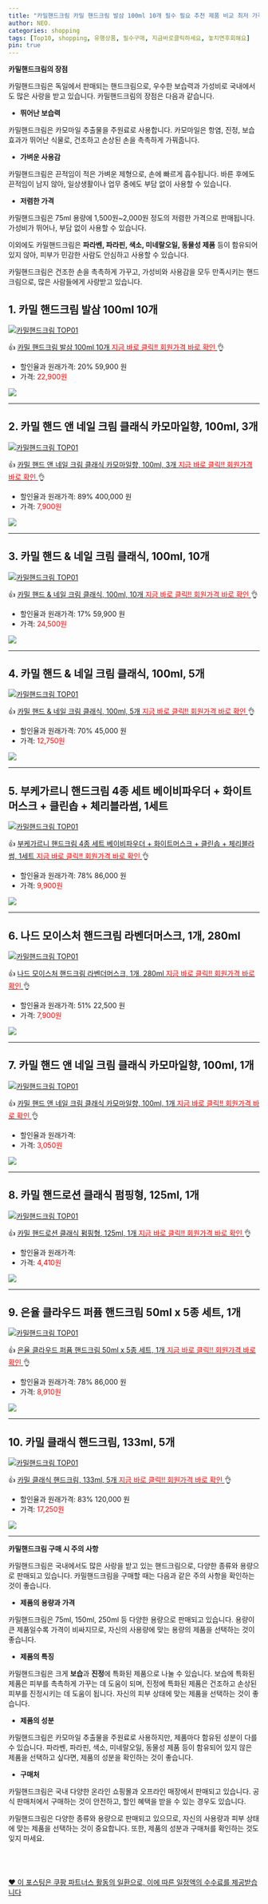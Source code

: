 ```yaml
---
title: "카밀핸드크림 카밀 핸드크림 발삼 100ml 10개 필수 필요 추천 제품 비교 최저 가격 비교 장점 구매 후기 구매평"
author: NEO.
categories: shopping
tags: [Top10, shopping, 유행상품, 필수구매, 지금바로클릭하세요, 놓치면후회해요]
pin: true
---
```

**카밀핸드크림의 장점**

카밀핸드크림은 독일에서 판매되는 핸드크림으로, 우수한 보습력과 가성비로 국내에서도 많은 사랑을 받고 있습니다. 카밀핸드크림의 장점은 다음과 같습니다.

* **뛰어난 보습력**

카밀핸드크림은 카모마일 추출물을 주원료로 사용합니다. 카모마일은 항염, 진정, 보습 효과가 뛰어난 식물로, 건조하고 손상된 손을 촉촉하게 가꿔줍니다.

* **가벼운 사용감**

카밀핸드크림은 끈적임이 적은 가벼운 제형으로, 손에 빠르게 흡수됩니다. 바른 후에도 끈적임이 남지 않아, 일상생활이나 업무 중에도 부담 없이 사용할 수 있습니다.

* **저렴한 가격**

카밀핸드크림은 75ml 용량에 1,500원~2,000원 정도의 저렴한 가격으로 판매됩니다. 가성비가 뛰어나, 부담 없이 사용할 수 있습니다.

이외에도 카밀핸드크림은 **파라벤, 파라핀, 색소, 미네랄오일, 동물성 제품** 등이 함유되어 있지 않아, 피부가 민감한 사람도 안심하고 사용할 수 있습니다.

카밀핸드크림은 건조한 손을 촉촉하게 가꾸고, 가성비와 사용감을 모두 만족시키는 핸드크림으로, 많은 사람들에게 사랑받고 있습니다.

   

## 1. 카밀 핸드크림 발삼 100ml 10개

[![카밀핸드크림 TOP01](https://thumbnail6.coupangcdn.com/thumbnails/remote/490x490ex/image/vendor_inventory/f9d0/2ba2e7dd85f41521250a420fd8bc351187001aeffc6cc806d498751ade0a.jpg)](https://link.coupang.com/re/AFFSDP?lptag=AF3617701&subid=GithubCoopas&pageKey=344136701&traceid=V0-153&itemId=1093331206&vendorItemId=70214099346)


👍 [카밀 핸드크림 발삼 100ml 10개 <font color=red> 지금 바로 클릭!! 회원가격 바로 확인 </font> ](https://link.coupang.com/re/AFFSDP?lptag=AF3617701&subid=GithubCoopas&pageKey=344136701&traceid=V0-153&itemId=1093331206&vendorItemId=70214099346) 👌 


- 할인율과 원래가격: 20%  59,900   원
- 가격: <span style='color:red'>22,900원</span>

[![](/discount_price.png)](https://link.coupang.com/re/AFFSDP?lptag=AF3617701&subid=GithubCoopas&pageKey=344136701&traceid=V0-153&itemId=1093331206&vendorItemId=70214099346)

---


   

## 2. 카밀 핸드 앤 네일 크림 클래식 카모마일향, 100ml, 3개

[![카밀핸드크림 TOP01](https://thumbnail8.coupangcdn.com/thumbnails/remote/490x490ex/image/retail/images/1674391622172508-821c41ba-7806-48b6-b5a9-b80cada8aa49.jpg)](https://link.coupang.com/re/AFFSDP?lptag=AF3617701&subid=GithubCoopas&pageKey=6581209208&traceid=V0-153&itemId=12288932420&vendorItemId=85072867800)


👍 [카밀 핸드 앤 네일 크림 클래식 카모마일향, 100ml, 3개 <font color=red> 지금 바로 클릭!! 회원가격 바로 확인 </font> ](https://link.coupang.com/re/AFFSDP?lptag=AF3617701&subid=GithubCoopas&pageKey=6581209208&traceid=V0-153&itemId=12288932420&vendorItemId=85072867800) 👌 


- 할인율과 원래가격: 89%  400,000   원
- 가격: <span style='color:red'>7,900원</span>

[![](/discount_price.png)](https://link.coupang.com/re/AFFSDP?lptag=AF3617701&subid=GithubCoopas&pageKey=6581209208&traceid=V0-153&itemId=12288932420&vendorItemId=85072867800)

---


   

## 3. 카밀 핸드 & 네일 크림 클래식, 100ml, 10개

[![카밀핸드크림 TOP01](https://thumbnail7.coupangcdn.com/thumbnails/remote/490x490ex/image/retail/images/1672491399260385-8fdfd140-4764-4e3f-92f1-b13ad6174a71.jpg)](https://link.coupang.com/re/AFFSDP?lptag=AF3617701&subid=GithubCoopas&pageKey=6581209208&traceid=V0-153&itemId=17910185207&vendorItemId=85072872119)


👍 [카밀 핸드 & 네일 크림 클래식, 100ml, 10개 <font color=red> 지금 바로 클릭!! 회원가격 바로 확인 </font> ](https://link.coupang.com/re/AFFSDP?lptag=AF3617701&subid=GithubCoopas&pageKey=6581209208&traceid=V0-153&itemId=17910185207&vendorItemId=85072872119) 👌 


- 할인율과 원래가격: 17%  59,900   원
- 가격: <span style='color:red'>24,500원</span>

[![](/discount_price.png)](https://link.coupang.com/re/AFFSDP?lptag=AF3617701&subid=GithubCoopas&pageKey=6581209208&traceid=V0-153&itemId=17910185207&vendorItemId=85072872119)

---


   

## 4. 카밀 핸드 & 네일 크림 클래식, 100ml, 5개

[![카밀핸드크림 TOP01](https://thumbnail8.coupangcdn.com/thumbnails/remote/490x490ex/image/retail/images/7371121144163373-83a67921-3428-4600-91f3-d2c2ebb0425c.jpg)](https://link.coupang.com/re/AFFSDP?lptag=AF3617701&subid=GithubCoopas&pageKey=6581209208&traceid=V0-153&itemId=6663200048&vendorItemId=84656635113)


👍 [카밀 핸드 & 네일 크림 클래식, 100ml, 5개 <font color=red> 지금 바로 클릭!! 회원가격 바로 확인 </font> ](https://link.coupang.com/re/AFFSDP?lptag=AF3617701&subid=GithubCoopas&pageKey=6581209208&traceid=V0-153&itemId=6663200048&vendorItemId=84656635113) 👌 


- 할인율과 원래가격: 70%  45,000   원
- 가격: <span style='color:red'>12,750원</span>

[![](/discount_price.png)](https://link.coupang.com/re/AFFSDP?lptag=AF3617701&subid=GithubCoopas&pageKey=6581209208&traceid=V0-153&itemId=6663200048&vendorItemId=84656635113)

---


   

## 5. 부케가르니 핸드크림 4종 세트 베이비파우더 + 화이트머스크 + 클린솝 + 체리블라썸, 1세트

[![카밀핸드크림 TOP01](https://thumbnail7.coupangcdn.com/thumbnails/remote/490x490ex/image/retail/images/8244078274588425-765d0e34-a404-41b4-839c-88c791e8ff12.jpg)](https://link.coupang.com/re/AFFSDP?lptag=AF3617701&subid=GithubCoopas&pageKey=160542625&traceid=V0-153&itemId=460976029&vendorItemId=4145375047)


👍 [부케가르니 핸드크림 4종 세트 베이비파우더 + 화이트머스크 + 클린솝 + 체리블라썸, 1세트 <font color=red> 지금 바로 클릭!! 회원가격 바로 확인 </font> ](https://link.coupang.com/re/AFFSDP?lptag=AF3617701&subid=GithubCoopas&pageKey=160542625&traceid=V0-153&itemId=460976029&vendorItemId=4145375047) 👌 


- 할인율과 원래가격: 78%  86,000   원
- 가격: <span style='color:red'>9,900원</span>

[![](/discount_price.png)](https://link.coupang.com/re/AFFSDP?lptag=AF3617701&subid=GithubCoopas&pageKey=160542625&traceid=V0-153&itemId=460976029&vendorItemId=4145375047)

---


   

## 6. 나드 모이스처 핸드크림 라벤더머스크, 1개, 280ml

[![카밀핸드크림 TOP01](https://thumbnail10.coupangcdn.com/thumbnails/remote/490x490ex/image/retail/images/784617510341514-e3322433-21d9-40a1-b760-2d58c574b95c.jpg)](https://link.coupang.com/re/AFFSDP?lptag=AF3617701&subid=GithubCoopas&pageKey=7255546275&traceid=V0-153&itemId=14047494152&vendorItemId=71471923379)


👍 [나드 모이스처 핸드크림 라벤더머스크, 1개, 280ml <font color=red> 지금 바로 클릭!! 회원가격 바로 확인 </font> ](https://link.coupang.com/re/AFFSDP?lptag=AF3617701&subid=GithubCoopas&pageKey=7255546275&traceid=V0-153&itemId=14047494152&vendorItemId=71471923379) 👌 


- 할인율과 원래가격: 51%  22,500   원
- 가격: <span style='color:red'>7,900원</span>

[![](/discount_price.png)](https://link.coupang.com/re/AFFSDP?lptag=AF3617701&subid=GithubCoopas&pageKey=7255546275&traceid=V0-153&itemId=14047494152&vendorItemId=71471923379)

---


   

## 7. 카밀 핸드 앤 네일 크림 클래식 카모마일향, 100ml, 1개

[![카밀핸드크림 TOP01](https://thumbnail6.coupangcdn.com/thumbnails/remote/490x490ex/image/retail/images/1825250363470278-9252fe67-cb17-41dc-b52d-1a722387b744.jpg)](https://link.coupang.com/re/AFFSDP?lptag=AF3617701&subid=GithubCoopas&pageKey=6581209208&traceid=V0-153&itemId=12288952858&vendorItemId=83045014806)


👍 [카밀 핸드 앤 네일 크림 클래식 카모마일향, 100ml, 1개 <font color=red> 지금 바로 클릭!! 회원가격 바로 확인 </font> ](https://link.coupang.com/re/AFFSDP?lptag=AF3617701&subid=GithubCoopas&pageKey=6581209208&traceid=V0-153&itemId=12288952858&vendorItemId=83045014806) 👌 


- 할인율과 원래가격: 
- 가격: <span style='color:red'>3,050원</span>

[![](/discount_price.png)](https://link.coupang.com/re/AFFSDP?lptag=AF3617701&subid=GithubCoopas&pageKey=6581209208&traceid=V0-153&itemId=12288952858&vendorItemId=83045014806)

---


   

## 8. 카밀 핸드로션 클래식 펌핑형, 125ml, 1개

[![카밀핸드크림 TOP01](https://thumbnail8.coupangcdn.com/thumbnails/remote/490x490ex/image/retail/images/4280432419537342-daebbef3-3ee1-4c24-8788-6ac951cb8053.jpg)](https://link.coupang.com/re/AFFSDP?lptag=AF3617701&subid=GithubCoopas&pageKey=6643592343&traceid=V0-153&itemId=15196122464&vendorItemId=82417272377)


👍 [카밀 핸드로션 클래식 펌핑형, 125ml, 1개 <font color=red> 지금 바로 클릭!! 회원가격 바로 확인 </font> ](https://link.coupang.com/re/AFFSDP?lptag=AF3617701&subid=GithubCoopas&pageKey=6643592343&traceid=V0-153&itemId=15196122464&vendorItemId=82417272377) 👌 


- 할인율과 원래가격: 
- 가격: <span style='color:red'>4,410원</span>

[![](/discount_price.png)](https://link.coupang.com/re/AFFSDP?lptag=AF3617701&subid=GithubCoopas&pageKey=6643592343&traceid=V0-153&itemId=15196122464&vendorItemId=82417272377)

---


   

## 9. 은율 클라우드 퍼퓸 핸드크림 50ml x 5종 세트, 1개

[![카밀핸드크림 TOP01](https://thumbnail8.coupangcdn.com/thumbnails/remote/490x490ex/image/retail/images/2020/08/18/15/8/9a870409-bfb6-417c-a46f-744f47dd0509.jpg)](https://link.coupang.com/re/AFFSDP?lptag=AF3617701&subid=GithubCoopas&pageKey=2005605048&traceid=V0-153&itemId=3412303552&vendorItemId=71398894801)


👍 [은율 클라우드 퍼퓸 핸드크림 50ml x 5종 세트, 1개 <font color=red> 지금 바로 클릭!! 회원가격 바로 확인 </font> ](https://link.coupang.com/re/AFFSDP?lptag=AF3617701&subid=GithubCoopas&pageKey=2005605048&traceid=V0-153&itemId=3412303552&vendorItemId=71398894801) 👌 


- 할인율과 원래가격: 78%  86,000   원
- 가격: <span style='color:red'>8,910원</span>

[![](/discount_price.png)](https://link.coupang.com/re/AFFSDP?lptag=AF3617701&subid=GithubCoopas&pageKey=2005605048&traceid=V0-153&itemId=3412303552&vendorItemId=71398894801)

---


   

## 10. 카밀 클래식 핸드크림, 133ml, 5개

[![카밀핸드크림 TOP01](https://thumbnail9.coupangcdn.com/thumbnails/remote/490x490ex/image/vendor_inventory/6a5d/441bc016c778e661972bb83fd2d514f1a22f836c30e435ec760ec38ca1e3.jpg)](https://link.coupang.com/re/AFFSDP?lptag=AF3617701&subid=GithubCoopas&pageKey=6581209208&traceid=V0-153&itemId=12485181931&vendorItemId=86740788694)


👍 [카밀 클래식 핸드크림, 133ml, 5개 <font color=red> 지금 바로 클릭!! 회원가격 바로 확인 </font> ](https://link.coupang.com/re/AFFSDP?lptag=AF3617701&subid=GithubCoopas&pageKey=6581209208&traceid=V0-153&itemId=12485181931&vendorItemId=86740788694) 👌 


- 할인율과 원래가격: 83%  120,000   원
- 가격: <span style='color:red'>17,250원</span>

[![](/discount_price.png)](https://link.coupang.com/re/AFFSDP?lptag=AF3617701&subid=GithubCoopas&pageKey=6581209208&traceid=V0-153&itemId=12485181931&vendorItemId=86740788694)

---
**카밀핸드크림 구매 시 주의 사항**

카밀핸드크림은 국내에서도 많은 사랑을 받고 있는 핸드크림으로, 다양한 종류와 용량으로 판매되고 있습니다. 카밀핸드크림을 구매할 때는 다음과 같은 주의 사항을 확인하는 것이 좋습니다.

* **제품의 용량과 가격**

카밀핸드크림은 75ml, 150ml, 250ml 등 다양한 용량으로 판매되고 있습니다. 용량이 큰 제품일수록 가격이 비싸지므로, 자신의 사용량에 맞는 용량의 제품을 선택하는 것이 좋습니다.

* **제품의 특징**

카밀핸드크림은 크게 **보습**과 **진정**에 특화된 제품으로 나눌 수 있습니다. 보습에 특화된 제품은 피부를 촉촉하게 가꾸는 데 도움이 되며, 진정에 특화된 제품은 건조하고 손상된 피부를 진정시키는 데 도움이 됩니다. 자신의 피부 상태에 맞는 제품을 선택하는 것이 좋습니다.

* **제품의 성분**

카밀핸드크림은 카모마일 추출물을 주원료로 사용하지만, 제품마다 함유된 성분이 다를 수 있습니다. 파라벤, 파라핀, 색소, 미네랄오일, 동물성 제품 등이 함유되어 있지 않은 제품을 선택하고 싶다면, 제품의 성분을 확인하는 것이 좋습니다.

* **구매처**

카밀핸드크림은 국내 다양한 온라인 쇼핑몰과 오프라인 매장에서 판매되고 있습니다. 공식 판매처에서 구매하는 것이 안전하고, 할인 혜택을 받을 수 있는 경우도 있습니다.

카밀핸드크림은 다양한 종류와 용량으로 판매되고 있으므로, 자신의 사용량과 피부 상태에 맞는 제품을 선택하는 것이 중요합니다. 또한, 제품의 성분과 구매처를 확인하는 것도 잊지 마세요.<br><br><br><br><br> [ ❤  이 포스팅은 쿠팡 파트너스 활동의 일환으로, 이에 따른 일정액의 수수료를 제공받습니다](https://link.coupang.com/a/bcEFyh)